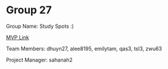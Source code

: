 # Group 27
Group Name: Study Spots :)

[MVP Link](https://docs.google.com/document/d/1OuiALIuQ4GbkmaG4GXgLRHHtVgj-MfuC/edit?usp=sharing&ouid=106278662176469662447&rtpof=true&sd=true)

Team Members: dhuyn27, alee8195, emilytam, qas3, tsl3, zwu63

Project Manager: sahanah2
